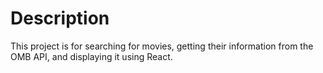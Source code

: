 # Description

This project is for searching for movies, getting their information from the OMB API, and displaying it using React.
